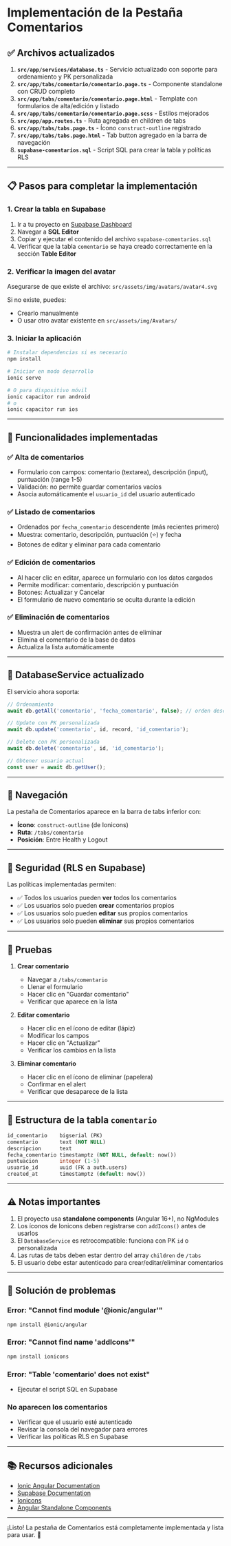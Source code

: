 # Implementación de la Pestaña Comentarios

## ✅ Archivos actualizados

1. **`src/app/services/database.ts`** - Servicio actualizado con soporte para ordenamiento y PK personalizada
2. **`src/app/tabs/comentario/comentario.page.ts`** - Componente standalone con CRUD completo
3. **`src/app/tabs/comentario/comentario.page.html`** - Template con formularios de alta/edición y listado
4. **`src/app/tabs/comentario/comentario.page.scss`** - Estilos mejorados
5. **`src/app/app.routes.ts`** - Ruta agregada en children de tabs
6. **`src/app/tabs/tabs.page.ts`** - Ícono `construct-outline` registrado
7. **`src/app/tabs/tabs.page.html`** - Tab button agregado en la barra de navegación
8. **`supabase-comentarios.sql`** - Script SQL para crear la tabla y políticas RLS

---

## 📋 Pasos para completar la implementación

### 1. Crear la tabla en Supabase

1. Ir a tu proyecto en [Supabase Dashboard](https://app.supabase.com)
2. Navegar a **SQL Editor**
3. Copiar y ejecutar el contenido del archivo `supabase-comentarios.sql`
4. Verificar que la tabla `comentario` se haya creado correctamente en la sección **Table Editor**

### 2. Verificar la imagen del avatar

Asegurarse de que existe el archivo: `src/assets/img/avatars/avatar4.svg`

Si no existe, puedes:
- Crearlo manualmente
- O usar otro avatar existente en `src/assets/img/Avatars/`

### 3. Iniciar la aplicación

```bash
# Instalar dependencias si es necesario
npm install

# Iniciar en modo desarrollo
ionic serve

# O para dispositivo móvil
ionic capacitor run android
# o
ionic capacitor run ios
```

---

## 🎯 Funcionalidades implementadas

### ✅ Alta de comentarios
- Formulario con campos: comentario (textarea), descripción (input), puntuación (range 1-5)
- Validación: no permite guardar comentarios vacíos
- Asocia automáticamente el `usuario_id` del usuario autenticado

### ✅ Listado de comentarios
- Ordenados por `fecha_comentario` descendente (más recientes primero)
- Muestra: comentario, descripción, puntuación (⭐) y fecha
- Botones de editar y eliminar para cada comentario

### ✅ Edición de comentarios
- Al hacer clic en editar, aparece un formulario con los datos cargados
- Permite modificar: comentario, descripción y puntuación
- Botones: Actualizar y Cancelar
- El formulario de nuevo comentario se oculta durante la edición

### ✅ Eliminación de comentarios
- Muestra un alert de confirmación antes de eliminar
- Elimina el comentario de la base de datos
- Actualiza la lista automáticamente

---

## 🔧 DatabaseService actualizado

El servicio ahora soporta:

```typescript
// Ordenamiento
await db.getAll('comentario', 'fecha_comentario', false); // orden descendente

// Update con PK personalizada
await db.update('comentario', id, record, 'id_comentario');

// Delete con PK personalizada
await db.delete('comentario', id, 'id_comentario');

// Obtener usuario actual
const user = await db.getUser();
```

---

## 🎨 Navegación

La pestaña de Comentarios aparece en la barra de tabs inferior con:
- **Ícono**: `construct-outline` (de Ionicons)
- **Ruta**: `/tabs/comentario`
- **Posición**: Entre Health y Logout

---

## 🔐 Seguridad (RLS en Supabase)

Las políticas implementadas permiten:
- ✅ Todos los usuarios pueden **ver** todos los comentarios
- ✅ Los usuarios solo pueden **crear** comentarios propios
- ✅ Los usuarios solo pueden **editar** sus propios comentarios
- ✅ Los usuarios solo pueden **eliminar** sus propios comentarios

---

## 🧪 Pruebas

1. **Crear comentario**
   - Navegar a `/tabs/comentario`
   - Llenar el formulario
   - Hacer clic en "Guardar comentario"
   - Verificar que aparece en la lista

2. **Editar comentario**
   - Hacer clic en el ícono de editar (lápiz)
   - Modificar los campos
   - Hacer clic en "Actualizar"
   - Verificar los cambios en la lista

3. **Eliminar comentario**
   - Hacer clic en el ícono de eliminar (papelera)
   - Confirmar en el alert
   - Verificar que desaparece de la lista

---

## 📝 Estructura de la tabla `comentario`

```sql
id_comentario    bigserial (PK)
comentario       text (NOT NULL)
descripcion      text
fecha_comentario timestamptz (NOT NULL, default: now())
puntuacion       integer (1-5)
usuario_id       uuid (FK a auth.users)
created_at       timestamptz (default: now())
```

---

## ⚠️ Notas importantes

1. El proyecto usa **standalone components** (Angular 16+), no NgModules
2. Los íconos de Ionicons deben registrarse con `addIcons()` antes de usarlos
3. El `DatabaseService` es retrocompatible: funciona con PK `id` o personalizada
4. Las rutas de tabs deben estar dentro del array `children` de `/tabs`
5. El usuario debe estar autenticado para crear/editar/eliminar comentarios

---

## 🐛 Solución de problemas

### Error: "Cannot find module '@ionic/angular'"
```bash
npm install @ionic/angular
```

### Error: "Cannot find name 'addIcons'"
```bash
npm install ionicons
```

### Error: "Table 'comentario' does not exist"
- Ejecutar el script SQL en Supabase

### No aparecen los comentarios
- Verificar que el usuario esté autenticado
- Revisar la consola del navegador para errores
- Verificar las políticas RLS en Supabase

---

## 📚 Recursos adicionales

- [Ionic Angular Documentation](https://ionicframework.com/docs/angular/overview)
- [Supabase Documentation](https://supabase.com/docs)
- [Ionicons](https://ionic.io/ionicons)
- [Angular Standalone Components](https://angular.io/guide/standalone-components)

---

¡Listo! La pestaña de Comentarios está completamente implementada y lista para usar. 🚀
